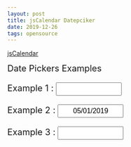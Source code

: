 ```yaml
---
layout: post
title: jsCalendar Datepciker
date: 2019-12-26
tags: opensource
---
```


<script src="/"></script>
<!-- jsCalendar -->
<link rel="stylesheet" type="text/css" href="/assets/vendor/jsCalendar_v1.4.4/jsCalendar.min.css">
<!-- <link rel="stylesheet" type="text/css" href="../themes/jsCalendar.micro.css"> -->
<script type="text/javascript" src="/assets/vendor/jsCalendar_v1.4.4/jsCalendar.min.js"></script>
<script type="text/javascript" src="/assets/vendor/jsCalendar_v1.4.4/jsCalendar.datepicker.min.js"></script>

<style type="text/css">
  #wrapper {
    //position: absolute;
    //top: 50px;
    //left: 50%;
    //width: 400px;
    //line-height: 40px;
    //margin-left: -200px;
    font-size: 20px;
    //text-align: center;
  }
  #wrapper input {
    height: 30px;
    width: 150px;
    line-height: 30px;
    font-size: 16px;
    text-align: center;
  }
</style>

[jsCalendar](https://gramthanos.github.io/jsCalendar/index.html)

<div id="wrapper">
  Date Pickers Examples<br>

  Example 1 :
  <input type="text"
       name="test-1"
       data-datepicker/>
  <br>

  Example 2 :
  <input type="text"
       name="test-2"
       value="05/01/2019"
       data-datepicker
       data-class="classic-theme meterial-theme"/>
  <br>

  Example 3 :
  <input type="text"
       name="test-3"
       data-datepicker
       data-min="01/01/2019"
       data-max="31/01/2019"
       data-date="05/01/2019"
       data-navigation="no"
       data-class="classic-theme micro-theme"/>
  <br>

</div>
